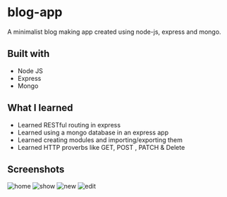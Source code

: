 # blog-app
A minimalist blog making app created using node-js, express and mongo.

## Built with

- Node JS
- Express
- Mongo

## What I learned
- Learned RESTful routing in express
- Learned using a mongo database in an express app
- Learned creating modules and importing/exporting them
- Learned HTTP proverbs like GET, POST , PATCH & Delete


## Screenshots
![home](https://user-images.githubusercontent.com/54875911/151332823-39f4a2cd-088b-4af2-a305-36e965106854.PNG)
![show](https://user-images.githubusercontent.com/54875911/151332861-210883d7-a53f-4ea5-abc2-bca3e336af02.PNG)
![new](https://user-images.githubusercontent.com/54875911/151332941-8b3f3995-b8f5-45bb-ad9d-1b87266a7a76.PNG)
![edit](https://user-images.githubusercontent.com/54875911/151333242-2970fbe0-85c4-4116-b47f-9f3d80792d43.PNG)



